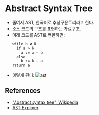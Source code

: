 # Abstract Syntax Tree

* 줄여서 AST, 한국어로 추상구문트리라고 한다.
* 소스 코드의 구조를 표현하는 자료구조.
* 아래 코드를 AST로 변환하면:
  ```
  while b ≠ 0
    if a > b
      a := a − b
    else
      b := b − a
  return a 
  ```
* 이렇게 된다:
  ![ast](https://upload.wikimedia.org/wikipedia/commons/thumb/c/c7/Abstract_syntax_tree_for_Euclidean_algorithm.svg/800px-Abstract_syntax_tree_for_Euclidean_algorithm.svg.png)

## References

* ["Abstract syntax tree", Wikipedia](https://en.wikipedia.org/wiki/Abstract_syntax_tree)
* [AST Explorer](https://www.etoday.co.kr/news/view/1728667)
